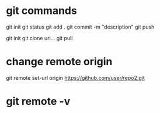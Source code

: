 # git commands

git init
git status
git add .
git commit -m "description"
git push

git init
git clone url...
git pull

# change remote origin
git remote set-url origin https://github.com/user/repo2.git
# git remote -v
